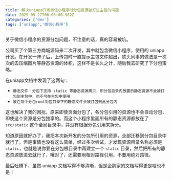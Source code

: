 ```yaml
---
title: 解决uniapp开发微信小程序时分包资源被打进主包的问题
date: 2025-05-27T06:03:00.982Z
categories: ['dev']
tags: ['uniapp','微信小程序']
---
```

关于微信小程序的资源分包问题，不注意的话，真的容易被坑。

<!-- more -->

公司买了个第三方商城源码来二次开发，其中就包含微信小程序，使用的 uniapp 开发。在开发一阵子后，上传包时一直提示主包文件超出，铁头同事的做法是一次次的去压缩图片等静态资源的体积，这样不是长久之计，随后我去研究了下分包策略。

在uniapp文档中发现了这两句：
- `静态文件：分包下支持 static 等静态资源拷贝，即分包目录内放置的静态资源不会被打包到主包中，也不可在主包中使用`
- `放在每个分包root对应目录下的静态文件会被打包到此分包内`

这也解决了我的困扰，原来即使页面分包了，各分包引用的资源也不会自动分包，即使这个资源是分包独享的。而这个小程序里面所有的静态资源都放在了 `src/static` 这个全局目录中，并没有根据分包引用来拆分。

知道原因就好办了，我把本次新开发的分包所引用的资源，全部迁移到分包目录中就行了。但是事情也没有这么简单，经过多次尝试，才发现资源目录名称必须是 `static`，也就是说你要在分包根目录中再建立一个 `static` 目录，然后把所有的静态资源放进去就行了，哦对了，还需要用相对路径引用，不要用绝对路径。

最后吐槽下，虽然 uniapp 文档写得不够清晰，但是企鹅家的文档写得更是啥也不是！